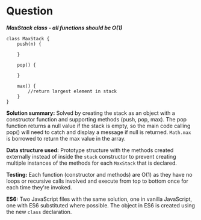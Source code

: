 # Question
**_MaxStack class - all functions should be O(1)_**

```
class MaxStack {
	push(n) {

	}

	pop() {

	}

	max() {
		//return largest element in stack
	}
}
```

**Solution summary:** Solved by creating the stack as an object with a constructor function and supporting methods (push, pop, max). The pop function returns a null value if the stack is empty, so the main code calling pop() will need to catch and display a message if null is returned. `Math.max` is borrowed to return the max value in the array.

**Data structure used:** Prototype structure with the methods created externally instead of inside the `stack` constructor to prevent creating multiple instances of the methods for each `MaxStack` that is declared.

**Testing:** Each function (constructor and methods) are O(1) as they have no loops or recursive calls involved and execute from top to bottom once for each time they're invoked.

**ES6:** Two JavaScript files with the same solution, one in vanilla JavaScript, one with ES6 substituted where possible. The object in ES6 is created using the new `class` declaration.